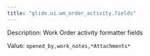 ```yaml
---
title: "glide.ui.wm_order_activity.fields"
---
```


Description: Work Order activity formatter fields

Value: `opened_by,work_notes,*Attachments*`